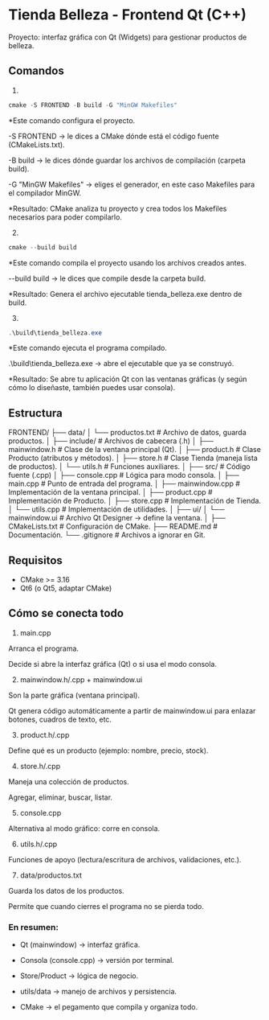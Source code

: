 # Tienda Belleza - Frontend Qt (C++)

Proyecto: interfaz gráfica con Qt (Widgets) para gestionar productos de belleza.
## Comandos

1. 
```powershell
cmake -S FRONTEND -B build -G "MinGW Makefiles"
```

 *Este comando configura el proyecto.

-S FRONTEND → le dices a CMake dónde está el código fuente (CMakeLists.txt).

-B build → le dices dónde guardar los archivos de compilación (carpeta build).

-G "MinGW Makefiles" → eliges el generador, en este caso Makefiles para el compilador MinGW.

 *Resultado: CMake analiza tu proyecto y crea todos los Makefiles necesarios para poder compilarlo.

2. 
```powershell
cmake --build build
```

 *Este comando compila el proyecto usando los archivos creados antes.

--build build → le dices que compile desde la carpeta build.

 *Resultado: Genera el archivo ejecutable tienda_belleza.exe dentro de build.

3. 
```powershell
.\build\tienda_belleza.exe
```

 *Este comando ejecuta el programa compilado.

.\build\tienda_belleza.exe → abre el ejecutable que ya se construyó.

 *Resultado: Se abre tu aplicación Qt con las ventanas gráficas (y según cómo lo diseñaste, también puedes usar consola).

## Estructura
FRONTEND/
 ├── data/
 │   └── productos.txt         # Archivo de datos, guarda productos.
 │
 ├── include/                  # Archivos de cabecera (.h)
 │   ├── mainwindow.h          # Clase de la ventana principal (Qt).
 │   ├── product.h             # Clase Producto (atributos y métodos).
 │   ├── store.h               # Clase Tienda (maneja lista de productos).
 │   └── utils.h               # Funciones auxiliares.
 │
 ├── src/                      # Código fuente (.cpp)
 │   ├── console.cpp           # Lógica para modo consola.
 │   ├── main.cpp              # Punto de entrada del programa.
 │   ├── mainwindow.cpp        # Implementación de la ventana principal.
 │   ├── product.cpp           # Implementación de Producto.
 │   ├── store.cpp             # Implementación de Tienda.
 │   └── utils.cpp             # Implementación de utilidades.
 │
 ├── ui/
 │   └── mainwindow.ui         # Archivo Qt Designer → define la ventana.
 │
 ├── CMakeLists.txt            # Configuración de CMake.
 ├── README.md                 # Documentación.
 └── .gitignore                # Archivos a ignorar en Git.

## Requisitos
- CMake >= 3.16
- Qt6 (o Qt5, adaptar CMake)

## Cómo se conecta todo

1. main.cpp

Arranca el programa.

Decide si abre la interfaz gráfica (Qt) o si usa el modo consola.

2. mainwindow.h/.cpp + mainwindow.ui

Son la parte gráfica (ventana principal).

Qt genera código automáticamente a partir de mainwindow.ui para enlazar botones, cuadros de texto, etc.

3. product.h/.cpp

Define qué es un producto (ejemplo: nombre, precio, stock).

4. store.h/.cpp

Maneja una colección de productos.

Agregar, eliminar, buscar, listar.

5. console.cpp

Alternativa al modo gráfico: corre en consola.

6. utils.h/.cpp

Funciones de apoyo (lectura/escritura de archivos, validaciones, etc.).

7. data/productos.txt

Guarda los datos de los productos.

Permite que cuando cierres el programa no se pierda todo.

### En resumen:

- Qt (mainwindow) → interfaz gráfica.

- Consola (console.cpp) → versión por terminal.

- Store/Product → lógica de negocio.

- utils/data → manejo de archivos y persistencia.

- CMake → el pegamento que compila y organiza todo.